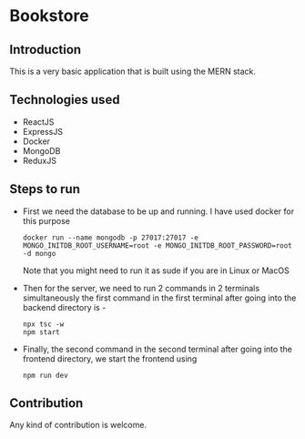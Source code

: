 # Bookstore
## Introduction
This is a very basic application that is built using the MERN stack.

## Technologies used
- ReactJS
- ExpressJS
- Docker
- MongoDB
- ReduxJS

## Steps to run
- First we need the database to be up and running. I have used docker for this purpose 
    ```
    docker run --name mongodb -p 27017:27017 -e MONGO_INITDB_ROOT_USERNAME=root -e MONGO_INITDB_ROOT_PASSWORD=root -d mongo
    ```
    Note that you might need to run it as sude if you are in Linux or MacOS

- Then for the server, we need to run 2 commands in 2 terminals simultaneously the first command in the first terminal after going into the backend directory is -
    
    ```
    npx tsc -w 
    npm start
    ```
- Finally, the second command in the second terminal after going into the frontend directory, we start the frontend using
   
    ```
    npm run dev
    ```

## Contribution
Any kind of contribution is welcome.